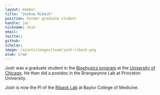```yaml
---
layout: member
title: "Joshua Riback"
position: Former graduate student
handle: jar
nickname: Josh
email: 
twitter: 
github: 
scholar: 
image: /assets/images/team/josh-riback.png
alum: true
---
```

Josh was a graduate student in the [Biophysics program][1] at the [University of Chicago][2]. He then did a postdoc in the Brangwynne Lab at Princeton University.

Josh is now the PI of the [Riback Lab](https://www.ribacklab.com/) at Baylor College of Medicine.

[1]: http://biophysics.uchicago.edu
[2]: http://www.uchicago.edu
